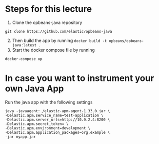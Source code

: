 # Steps for this lecture
1. Clone the opbeans-java repository
```
git clone https://github.com/elastic/opbeans-java
```
2. Then build the app by running 
```docker build -t opbeans/opbeans-java:latest .```
3. Start the docker compose file by running 
```
docker-compose up
```

# In case you want to instrument your own Java App

Run the java app with the following settings
```
java -javaagent:./elastic-apm-agent-1.33.0.jar \
-Delastic.apm.service_name=test-application \
-Delastic.apm.server_urls=http://10.0.2.4:8200 \
-Delastic.apm.secret_token= \
-Delastic.apm.environment=development \
-Delastic.apm.application_packages=org.example \
-jar myapp.jar

```
